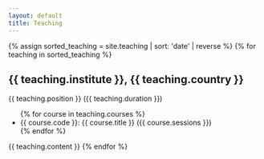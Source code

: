 ```yaml
---
layout: default
title: Teaching
---
```


{% assign sorted_teaching = site.teaching | sort: 'date' | reverse %}
{% for teaching in sorted_teaching %}
## **{{ teaching.institute }}**, {{ teaching.country }}
<div>
{{ teaching.position }} ({{ teaching.duration }})
</div>
<ul>
{% for course in teaching.courses %}
  <li markdown="span">{{ course.code }}: {{ course.title }} ({{ course.sessions }})</li>
{% endfor %}
</ul>
{{ teaching.content }}
{% endfor %}